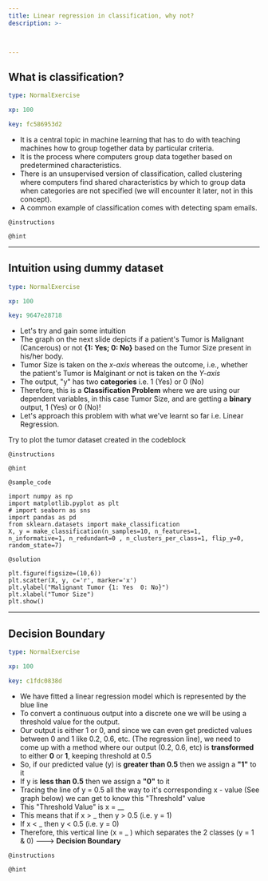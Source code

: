 ```yaml
---
title: Linear regression in classification, why not?
description: >-
  


---
```

## What is classification?

```yaml
type: NormalExercise

xp: 100

key: fc586953d2
```


 - It is a central topic in machine learning that has to do with teaching machines how to group together data by particular criteria. 
 - It is the process where computers group data together based on predetermined characteristics. 
 - There is an unsupervised version of classification, called clustering where computers find shared characteristics by which to group data when categories are not specified (we will encounter it later, not in this concept).
 - A common example of classification comes with detecting spam emails. 

`@instructions`


`@hint`











---
## Intuition using dummy dataset

```yaml
type: NormalExercise

xp: 100

key: 9647e28718
```

- Let's try and gain some intuition
 - The graph on the next slide depicts if a patient's Tumor is Malignant (Cancerous) or not **{1: Yes; 0: No}** 
 based on the Tumor Size present in his/her body.
 - Tumor Size is taken on the *x-axis* whereas the outcome, i.e., whether the patient's Tumor is Malginant or not is taken on the *Y-axis*
 - The output, "y" has two **categories** i.e. 1 (Yes) or 0 (No) 
 - Therefore, this is a **Classification Problem** where we are using our dependent variables, in this case Tumor Size, and are getting a **binary** output, 1 (Yes) or 0 (No)! 
 - Let's approach this problem with what we've learnt so far i.e. Linear Regression.

Try to plot the tumor dataset created in the codeblock

`@instructions`


`@hint`



`@sample_code`
```{python}
import numpy as np
import matplotlib.pyplot as plt
# import seaborn as sns
import pandas as pd
from sklearn.datasets import make_classification
X, y = make_classification(n_samples=10, n_features=1, n_informative=1, n_redundant=0 , n_clusters_per_class=1, flip_y=0, random_state=7)
```
`@solution`
```{python}
plt.figure(figsize=(10,6))
plt.scatter(X, y, c='r', marker='x')
plt.ylabel("Malignant Tumor {1: Yes  0: No}")
plt.xlabel("Tumor Size")
plt.show()
```






---
## Decision Boundary

```yaml
type: NormalExercise

xp: 100

key: c1fdc0838d
```

* We have fitted a linear regression model which is represented by the blue line
* To convert a continuous output into a discrete one we will be using a threshold value for the output.
* Our output is either 1 or 0, and since we can even get predicted values between 0 and 1 like 0.2, 0.6, etc. (The regression line), we need to come up with a method where our output (0.2, 0.6, etc) is **transformed** to either **0** or **1**, keeping threshold at 0.5
* So, if our predicted value (y) is **greater than 0.5** then we assign a **"1"** to it 
* If y is **less than 0.5** then we assign a **"0"** to it
* Tracing the line of y = 0.5 all the way to it's corresponding x - value (See graph below) we can get to know this "Threshold" value
* This "Threshold Value" is x = __
* This means that if x > _ then y > 0.5 (i.e. y = 1) 
* If x < _ then y < 0.5 (i.e. y = 0)
* Therefore, this vertical line (x = _ ) which separates the 2 classes (y = 1 & 0) ---> **Decision Boundary**

`@instructions`


`@hint`









